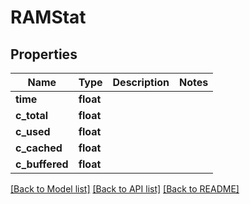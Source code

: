 # RAMStat


## Properties

Name | Type | Description | Notes
------------ | ------------- | ------------- | -------------
**time** | **float** |  | 
**c_total** | **float** |  | 
**c_used** | **float** |  | 
**c_cached** | **float** |  | 
**c_buffered** | **float** |  | 

[[Back to Model list]](../README.md#models) [[Back to API list]](../README.md#api-endpoints) [[Back to README]](../README.md)


